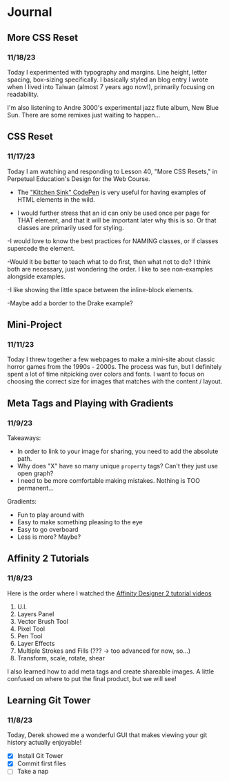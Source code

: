 # Journal

## More CSS Reset
### 11/18/23

Today I experimented with typography and margins. Line height, letter spacing, box-sizing specifically. I basically styled an  blog entry I wrote when I lived into Taiwan (almost 7 years ago now!), primarily focusing on readability.

I'm also listening to Andre 3000's experimental jazz flute album, New Blue Sun. There are some remixes just waiting to happen...

## CSS Reset
### 11/17/23

Today I am watching and responding to Lesson 40, "More CSS Resets," in Perpetual Education's Design for the Web Course.

- The ["Kitchen Sink" CodePen](https://codepen.io/chriscoyier/pen/JpLzjd) is very useful for having examples of HTML elements in the wild.

- I would further stress that an id can only be used once per page for THAT element, and that it will be important later why this is so. Or that classes are primarily used for styling.

-I would love to know the best practices for NAMING classes, or if classes supercede the element.

-Would it be better to teach what to do first, then what not to do? I think both are necessary, just wondering the order. I like to see non-examples alongside examples.

-I like showing the little space between the inline-block elements.

-Maybe add a border to the Drake example?


## Mini-Project
### 11/11/23

Today I threw together a few webpages to make a mini-site about classic horror games from the 1990s - 2000s. The process was fun, but I definitely spent a lot of time nitpicking over colors and fonts. I want to focus on choosing the correct size for images that matches with the content / layout.


## Meta Tags and Playing with Gradients
### 11/9/23

Takeaways:
- In order to link to your image for sharing, you need to add the absolute path.
- Why does "X" have so many unique `property` tags? Can't they just use open graph?
- I need to be more comfortable making mistakes. Nothing is TOO permanent...

Gradients:
- Fun to play around with
- Easy to make something pleasing to the eye
- Easy to go overboard
- Less is more? Maybe?


## Affinity 2 Tutorials
### 11/8/23

Here is the order where I watched the [Affinity Designer 2 tutorial videos](https://www.youtube.com/playlist?list=PL1t9c--IJQQ99NlXuW6bVvLK-h199uk7e)

1. U.I.
2. Layers Panel
3. Vector Brush Tool
4. Pixel Tool
5. Pen Tool
6. Layer Effects
7. Multiple Strokes and Fills (??? -> too advanced for now, so...)
8. Transform, scale, rotate, shear

I also learned how to add meta tags and create shareable images. A little confused on where to put the final product, but we will see!

## Learning Git Tower
### 11/8/23

Today, Derek showed me a wonderful GUI that makes viewing your git history actually enjoyable!

- [x] Install Git Tower
- [x] Commit first files
- [ ] Take a nap